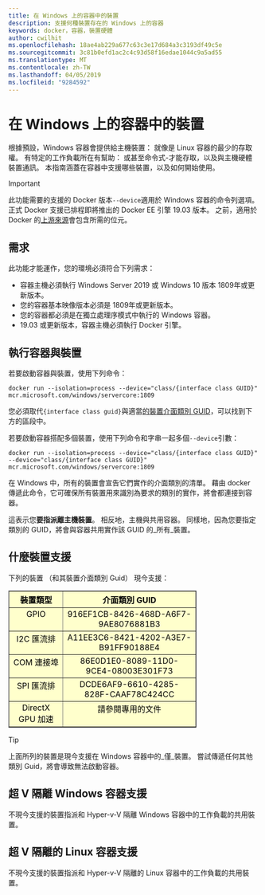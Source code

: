 ```yaml
---
title: 在 Windows 上的容器中的裝置
description: 支援何種裝置存在的 Windows 上的容器
keywords: docker，容器，裝置硬體
author: cwilhit
ms.openlocfilehash: 18ae4ab229a677c63c3e17d684a3c3193df49c5e
ms.sourcegitcommit: 3c81b0efd1ac2c4c93d58f16edae1044c9a5ad55
ms.translationtype: MT
ms.contentlocale: zh-TW
ms.lasthandoff: 04/05/2019
ms.locfileid: "9284592"
---
```

# <a name="devices-in-containers-on-windows"></a>在 Windows 上的容器中的裝置

根據預設，Windows 容器會提供給主機裝置： 就像是 Linux 容器的最少的存取權。 有特定的工作負載所在有幫助： 或甚至命令式-才能存取，以及與主機硬體裝置通訊。 本指南涵蓋在容器中支援哪些裝置，以及如何開始使用。

> [!IMPORTANT]
> 此功能需要的支援的 Docker 版本`--device`適用於 Windows 容器的命令列選項。 正式 Docker 支援已排程即將推出的 Docker EE 引擎 19.03 版本。 之前，適用於 Docker 的[上游來源](https://master.dockerproject.org/)會包含所需的位元。

## <a name="requirements"></a>需求

此功能才能運作，您的環境必須符合下列需求：
- 容器主機必須執行 Windows Server 2019 或 Windows 10 版本 1809年或更新版本。
- 您的容器基本映像版本必須是 1809年或更新版本。
- 您的容器都必須是在獨立處理序模式中執行的 Windows 容器。
- 19.03 或更新版本，容器主機必須執行 Docker 引擎。

## <a name="run-a-container-with-a-device"></a>執行容器與裝置

若要啟動容器與裝置，使用下列命令：

```shell
docker run --isolation=process --device="class/{interface class GUID}" mcr.microsoft.com/windows/servercore:1809
```

您必須取代`{interface class guid}`與適當[的裝置介面類別 GUID](https://docs.microsoft.com/en-us/windows-hardware/drivers/install/overview-of-device-interface-classes)，可以找到下方的區段中。

若要啟動容器搭配多個裝置，使用下列命令和字串一起多個`--device`引數：

```shell
docker run --isolation=process --device="class/{interface class GUID}" --device="class/{interface class GUID}" mcr.microsoft.com/windows/servercore:1809
```

在 Windows 中，所有的裝置會宣告它們實作的介面類別的清單。 藉由 docker 傳遞此命令，它可確保所有裝置用來識別為要求的類別的實作，將會都連接到容器。

這表示您**要指派離主機裝置**。 相反地，主機與共用容器。 同樣地，因為您要指定類別的 GUID，將會與容器共用實作該 GUID 的_所有_裝置。

## <a name="what-devices-are-supported"></a>什麼裝置支援

下列的裝置 （和其裝置介面類別 Guid） 現今支援：
  
<table border="1" style="background-color:FFFFCC;border-collapse:collapse;border:1px solid FFCC00;color:000000;width:75%" cellpadding="5" cellspacing="5">
<thead>
<tr valign="top">
<th><center>裝置類型</center></th>
<th><center>介面類別 GUID</center></th>
</tr>
</thead>
<tbody>
<tr valign="top">
<td><center>GPIO</center></td>
<td><center>916EF1CB-8426-468D-A6F7-9AE8076881B3</center></td>
</tr>
<tr valign="top">
<td><center>I2C 匯流排</center></td>
<td><center>A11EE3C6-8421-4202-A3E7-B91FF90188E4</center></td>
</tr>
<tr valign="top">
<td><center>COM 連接埠</center></td>
<td><center>86E0D1E0-8089-11D0-9CE4-08003E301F73</center></td>
</tr>
<tr valign="top">
<td><center>SPI 匯流排</center></td>
<td><center>DCDE6AF9-6610-4285-828F-CAAF78C424CC</center></td>
</tr>
<tr valign="top">
<td><center>DirectX GPU 加速</center></td>
<td><center>請參閱專用的文件</center></td>
</tr>
</tbody>
</table>

> [!TIP]
> 上面所列的裝置是現今支援在 Windows 容器中的_僅_裝置。 嘗試傳遞任何其他類別 Guid，將會導致無法啟動容器。

## <a name="hyper-v-isolated-windows-container-support"></a>超 V 隔離 Windows 容器支援

不現今支援的裝置指派和 Hyper-v-V 隔離 Windows 容器中的工作負載的共用裝置。

## <a name="hyper-v-isolated-linux-container-support"></a>超 V 隔離的 Linux 容器支援

不現今支援的裝置指派和 Hyper-v-V 隔離的 Linux 容器中的工作負載的共用裝置。
